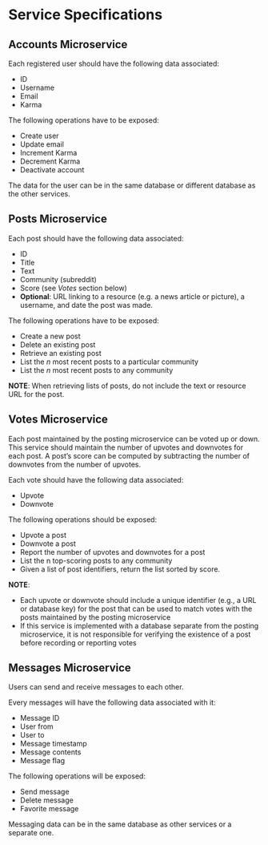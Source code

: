 # Service Specifications

## Accounts Microservice

Each registered user should have the following data associated:

  + ID
  + Username 
  + Email
  + Karma

The following operations have to be exposed:

  + Create user
  + Update email
  + Increment Karma
  + Decrement Karma
  + Deactivate account

The data for the user can be in the same database or different database as the other services.

## Posts Microservice

Each post should have the following data associated:

  + ID
  + Title
  + Text
  + Community (subreddit)
  + Score (see *Votes* section below)
  + **Optional**: URL linking to a resource (e.g. a news article or picture), a username, and date the post was made.

The following operations have to be exposed:

  + Create a new post
  + Delete an existing post
  + Retrieve an existing post
  + List the *n* most recent posts to a particular community
  + List the *n* most recent posts to any community

**NOTE**: When retrieving lists of posts, do not include the text or resource URL for the post.

## Votes Microservice

Each post maintained by the posting microservice can be voted up or down. This service should maintain the number of upvotes and downvotes for each post. A post’s score can be computed by subtracting the number of downvotes from the number of upvotes.

Each vote should have the following data associated:

  + Upvote
  + Downvote

The following operations should be exposed:

  + Upvote a post
  + Downvote a post
  + Report the number of upvotes and downvotes for a post
  + List the n top-scoring posts to any community
  + Given a list of post identifiers, return the list sorted by score.

**NOTE**:
  + Each upvote or downvote should include a unique identifier (e.g., a URL or database key) for the post that can be used to match votes with the posts maintained by the posting microservice
  + If this service is implemented with a database separate from the posting microservice, it is not responsible for verifying the existence of a post before recording or reporting votes

## Messages Microservice

Users can send and receive messages to each other. 

Every messages will have the following data associated with it:

  + Message ID
  + User from
  + User to
  + Message timestamp
  + Message contents
  + Message flag

The following operations will be exposed:
  + Send message
  + Delete message
  + Favorite message

Messaging data can be in the same database as other services or a separate one.
